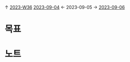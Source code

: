 
↑ [2023-W36](2023-W36.md)
[2023-09-04](2023-09-04.md) ← 2023-09-05 → [2023-09-06](2023-09-06.md)


# 목표



# 노트




